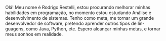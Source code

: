   Olá! Meu nome é Rodrigo Restelli, estou procurando melhorar minhas habilidades em programação, no momento 
estou estudando Análise e desenvolvimento de sistemas.
  Tenho como meta, me tornar um grande desenvolvedor de software, pretendo aprender outros tipos de lin-
guagens, como Java, Python, etc.
  Espero alcançar minhas metas, e tornar meus sonhos em realidade.
<!---
RodrigoRestelli/RodrigoRestelli is a ✨ special ✨ repository because its `README.md` (this file) appears on your GitHub profile.
You can click the Preview link to take a look at your changes.
--->
